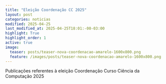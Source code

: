 ```yaml
---
title: "Eleição Coordenação CC 2025"
layout: post
categories: noticias
modified: 2025-04-25
last_modified_at: 2025-04-25T18:01:-00-03:00
highlight: True
highlight_order: 1
active: true
image:
  teaser: posts/teaser-nova-coordenacao-amarelo-1600x800.png
  feature: /images/posts/teaser-nova-coordenacao-amarelo-1600x800.png
---
```


Publicações referentes à eleição Coordenação Curso Ciência da Computação 2025
